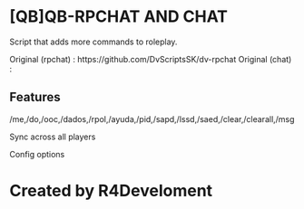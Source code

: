 
# [QB]QB-RPCHAT AND CHAT
Script that adds more commands to roleplay.
<p>
  Original (rpchat) : https://github.com/DvScriptsSK/dv-rpchat
  Original (chat) : 
</p>
<h2> Features</h2>
<p>
/me,/do,/ooc,/dados,/rpol,/ayuda,/pid,/sapd,/lssd,/saed,/clear,/clearall,/msg
</p>
<p>
Sync across all players
</p>
<p>
Config options
</p>



<h1>Created by R4Develoment<h1>

